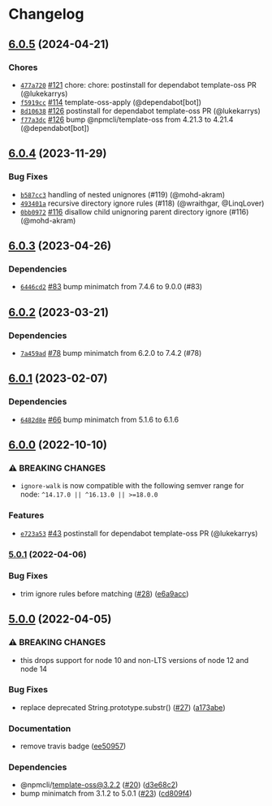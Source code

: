 # Changelog

## [6.0.5](https://github.com/npm/ignore-walk/compare/v6.0.4...v6.0.5) (2024-04-21)

### Chores

* [`477a720`](https://github.com/npm/ignore-walk/commit/477a7202b10d43aa4afdd308c18501a24718614a) [#121](https://github.com/npm/ignore-walk/pull/121) chore: chore: postinstall for dependabot template-oss PR (@lukekarrys)
* [`f5919cc`](https://github.com/npm/ignore-walk/commit/f5919cc2e3d377b7b36f59569e201fa967ac7d3c) [#114](https://github.com/npm/ignore-walk/pull/114) template-oss-apply (@dependabot[bot])
* [`8d10638`](https://github.com/npm/ignore-walk/commit/8d106380d74a19c15ed4aded10aafac4c290b8b5) [#126](https://github.com/npm/ignore-walk/pull/126) postinstall for dependabot template-oss PR (@lukekarrys)
* [`f77a3dc`](https://github.com/npm/ignore-walk/commit/f77a3dc9ead6f2de0e6de1682c6fc28f307bfcf0) [#126](https://github.com/npm/ignore-walk/pull/126) bump @npmcli/template-oss from 4.21.3 to 4.21.4 (@dependabot[bot])

## [6.0.4](https://github.com/npm/ignore-walk/compare/v6.0.3...v6.0.4) (2023-11-29)

### Bug Fixes

* [`b587cc3`](https://github.com/npm/ignore-walk/commit/b587cc32f430dc8d3052cb2905416e301f26df0d) handling of nested unignores (#119) (@mohd-akram)
* [`493401a`](https://github.com/npm/ignore-walk/commit/493401a71e71ab3f1137a27c65e1a4412d93ae26) recursive directory ignore rules (#118) (@wraithgar, @LinqLover)
* [`0bb0972`](https://github.com/npm/ignore-walk/commit/0bb0972643eb52cfd828d769ef7602323e427df5) [#116](https://github.com/npm/ignore-walk/pull/116) disallow child unignoring parent directory ignore (#116) (@mohd-akram)

## [6.0.3](https://github.com/npm/ignore-walk/compare/v6.0.2...v6.0.3) (2023-04-26)

### Dependencies

* [`6446cd2`](https://github.com/npm/ignore-walk/commit/6446cd220d6af31f0ba925d665a9bce54c58d3f5) [#83](https://github.com/npm/ignore-walk/pull/83) bump minimatch from 7.4.6 to 9.0.0 (#83)

## [6.0.2](https://github.com/npm/ignore-walk/compare/v6.0.1...v6.0.2) (2023-03-21)

### Dependencies

* [`7a459ad`](https://github.com/npm/ignore-walk/commit/7a459ad3596d488f7fcf48bbbd0fff4af2a6f940) [#78](https://github.com/npm/ignore-walk/pull/78) bump minimatch from 6.2.0 to 7.4.2 (#78)

## [6.0.1](https://github.com/npm/ignore-walk/compare/v6.0.0...v6.0.1) (2023-02-07)

### Dependencies

* [`6482d8e`](https://github.com/npm/ignore-walk/commit/6482d8eacb9cc986908fa85c9896490bba1c50c9) [#66](https://github.com/npm/ignore-walk/pull/66) bump minimatch from 5.1.6 to 6.1.6

## [6.0.0](https://github.com/npm/ignore-walk/compare/v5.0.1...v6.0.0) (2022-10-10)

### ⚠️ BREAKING CHANGES

* `ignore-walk` is now compatible with the following semver range for node: `^14.17.0 || ^16.13.0 || >=18.0.0`

### Features

* [`e723a53`](https://github.com/npm/ignore-walk/commit/e723a53bbd283f86fff819089db81fbe549662a5) [#43](https://github.com/npm/ignore-walk/pull/43) postinstall for dependabot template-oss PR (@lukekarrys)

### [5.0.1](https://github.com/npm/ignore-walk/compare/v5.0.0...v5.0.1) (2022-04-06)


### Bug Fixes

* trim ignore rules before matching ([#28](https://github.com/npm/ignore-walk/issues/28)) ([e6a9acc](https://github.com/npm/ignore-walk/commit/e6a9acceeeab3df0eb13d02f1c0f8dd69f8492c2))

## [5.0.0](https://github.com/npm/ignore-walk/compare/v4.0.1...v5.0.0) (2022-04-05)


### ⚠ BREAKING CHANGES

* this drops support for node 10 and non-LTS versions of node 12 and node 14

### Bug Fixes

* replace deprecated String.prototype.substr() ([#27](https://github.com/npm/ignore-walk/issues/27)) ([a173abe](https://github.com/npm/ignore-walk/commit/a173abe3a15705d30794d5dbaffbb39916858fc8))


### Documentation

* remove travis badge ([ee50957](https://github.com/npm/ignore-walk/commit/ee5095746282dd059cd9a7c3a71e4b8ab975300e))


### Dependencies

* @npmcli/template-oss@3.2.2 ([#20](https://github.com/npm/ignore-walk/issues/20)) ([d3e68c2](https://github.com/npm/ignore-walk/commit/d3e68c2a30c415fa154cf1d95e0f7760cdb4a7d2))
* bump minimatch from 3.1.2 to 5.0.1 ([#23](https://github.com/npm/ignore-walk/issues/23)) ([cd809f4](https://github.com/npm/ignore-walk/commit/cd809f4a76e7366ba5fa5a72572e3b25ac8ec9aa))
